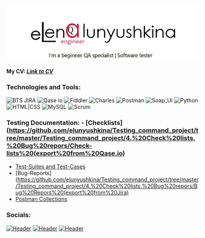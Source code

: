![Header](https://github.com/elunyushkina/elunyushkina/blob/main/assets/logo_h.png)
#### My CV: [<i>Link to CV</i>](https://drive.google.com/drive/folders/1wsw-ECTDhQlvgZXcPquju1tp5r9qpgPw?usp=sharing)

### Technologies and Tools:

![BTS JIRA](https://img.shields.io/badge/-JIRA-3f3f40?style=for-the-badge&logo=JIRA&logoColor=097CDB)
![Qase iо](https://img.shields.io/badge/-Qase_iо-3f3f40?style=for-the-badge&logo=appveyor)
![Fiddler](https://img.shields.io/badge/-Fiddler-3f3f40?style=for-the-badge&logo=appveyor&logoColor=53cc63)
![Charles](https://img.shields.io/badge/-Charles-3f3f40?style=for-the-badge&logo=appveyor&logoColor=b68cfd)
![Postman](https://img.shields.io/badge/-Postman-3f3f40?style=for-the-badge&logo=Postman)
![Soap_UI](https://img.shields.io/badge/-Soap_UI-3f3f40?style=for-the-badge&logo=appveyor&logoColor=fcdc00)
![Python](https://img.shields.io/badge/-Python-3f3f40?style=for-the-badge&logo=Python)
![HTML|CSS](https://img.shields.io/badge/-HTML|CSS-3f3f40?style=for-the-badge&logo=appveyor&logoColor=e44d26)
![MySQL](https://img.shields.io/badge/-MySQL-3f3f40?style=for-the-badge&logo=MySQL&logoColor=ffffff)
![Scrum](https://img.shields.io/badge/-Scrum-3f3f40?style=for-the-badge&logo=appveyor&logoColor=d0d0d0)


### Testing Documentation: - [Checklists](https://github.com/elunyushkina/Testing_command_project/tree/master/Testing_command_project/4.%20Check%20lists.%20Bug%20repors/Check-lists%20(export%20from%20Qase.io)
- [Test-Suites and Test-Cases](https://github.com/artichokeee/test-cases)
- [Bug-Reports](https://github.com/elunyushkina/Testing_command_project/tree/master/Testing_command_project/4.%20Check%20lists.%20Bug%20repors/Bug%20Repors%20(export%20from%20Jira)
- [Postman Collections](https://github.com/artichokeee/postman)

### Socials:
[![Header](https://img.shields.io/badge/Telegram-3f3f40?style=for-the-badge&logo=telegram&logoColor=31a5db)](https://t.me/elena_lunna)
[![Header](https://img.shields.io/badge/Linkedin-3f3f40?style=for-the-badge&logo=linkedin&logoColor=0061b0)](https://www.linkedin.com/in/artsiomrusau/)
[![Header](https://img.shields.io/badge/email-3f3f40?style=for-the-badge&logo=mail.ru&logoColor=d17131)](https://mail.ru/elunushkina@internet.ru)
